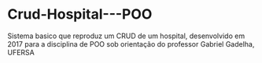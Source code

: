 # Crud-Hospital---POO
Sistema basico que reproduz um CRUD de um hospital, desenvolvido em 2017 para a disciplina de POO sob orientação do professor Gabriel Gadelha, UFERSA
